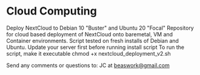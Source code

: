 # Cloud Computing
Deploy NextCloud to Debian 10 "Buster" and Ubuntu 20 "Focal"
Repository for cloud based deployment of NextCloud onto baremetal, VM and Container environments.
Script tested on fresh installs of Debian and Ubuntu.
Update your server first before running install script 
To run the script, make it executable chmod +x nextcloud_deployment_v2.sh

Send any comments or questions to: JC at beaswork@gmail.com
